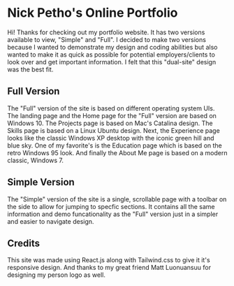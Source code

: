 # Nick Petho's Online Portfolio

Hi! Thanks for checking out my portfolio website. It has two versions available to view, "Simple" and "Full". I decided to make two versions because I wanted to
demonstrate my design and coding abilities but also wanted to make it as quick as possible for potential employers/clients to look over and get important information.
I felt that this "dual-site" design was the best fit.

## Full Version

The "Full" version of the site is based on different operating system UIs. The landing page and the Home page for the "Full" version are based on Windows 10.
The Projects page is based on Mac's Catalina design. The Skills page is based on a Linux Ubuntu design. Next, the Experience page looks like the classic Windows XP
desktop with the iconic green hill and blue sky. One of my favorite's is the Education page which is based on the retro Windows 95 look. And finally the About Me
page is based on a modern classic, Windows 7.

## Simple Version

The "Simple" version of the site is a single, scrollable page with a toolbar on the side to allow for jumping to specfic sections. It contains all the same information and
demo funcationality as the "Full" version just in a simpler and easier to navigate design.

## Credits

This site was made using React.js along with Tailwind.css to give it it's responsive design. And thanks to my great friend Matt Luonuansuu for designing my person logo as well.
